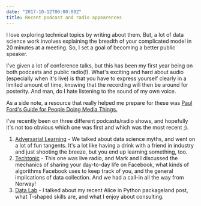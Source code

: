 ```yaml
---
date: "2017-10-12T00:00:00Z"
title: Recent podcast and radio appearences
---
```



I love exploring technical topics by writing about them. But, a lot of data science work involves explaining the breadth of your complicated model in 20 minutes at a meeting. So, I set a goal of becoming a better public speaker. 

I've given a lot of conference talks, but this has been my first year being on both podcasts and public radio(!). What's exciting and hard about audio (especially when it's live) is that you have to express yourself clearly in a limited amount of time, knowing that the recording will then be around for posterity. And man, do I hate listening to the sound of my own voice.

As a side note, a resource that really helped me prepare for these was [Paul Ford's Guide for People Doing Media Things.](https://trackchanges.postlight.com/be-our-guest-f9c962575055) 

I've recently been on three different podcasts/radio shows, and hopefully it's not too obvious which one was first and which was the most recent ;). 



1. [Adversarial Learning](http://adversariallearning.com/episode-12-data-science-myths.html) - We talked about data science myths, and went on a lot of fun tangents. It's a lot like having a drink with a friend in industry and just shooting the breeze, but you end up learning something, too. 
2. [Techtonic](http://www.wfmu.org/playlists/shows/74886) - This one was live radio, and Mark and I discussed the mechanics of sharing your day-to-day life on Facebook, what kinds of algorithms Facebook uses to keep track of you, and the general implications of data collection. And we had a call-in all the way from Norway!
3. [Data Lab](https://www.thedatalab.io/podcasts/2017/10/4/vicki-boykis) - I talked about my recent Alice in Python packageland post, what T-shaped skills are, and what I enjoy about consulting. 

